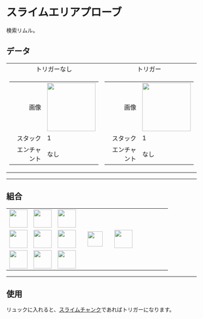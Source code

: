 # スライムエリアプローブ
検索リムル。

## データ
<table>
    <tr>
        <td align="center">トリガーなし</td>
        <td align="center">トリガー</td>
    </tr>
    <tr>
        <td>
            <table>
                <tr><td align="end">画像</td><td><img src="https://i.imgur.com/Uup8aA6.png" width="128"/></td></tr>
                <tr><td align="end">スタック</td><td>1</td></tr>
                <tr><td align="end">エンチャント</td><td>なし</td></tr>
            </table>
        </td>
        <td>
            <table>
                <tr><td align="end">画像</td><td><img src="https://i.imgur.com/wPjuFeU.gif" width="128"/></td></tr>
                <tr><td align="end">スタック</td><td>1</td></tr>
                <tr><td align="end">エンチャント</td><td>なし</td></tr>
            </table>
        </td>
    </tr>
</table>

---

## 組合
<table>
    <tr><td><img src="https://i.imgur.com/wl43BjZ.png" width="48"/></td><td><img src="https://i.imgur.com/BmJVxtL.png" width="48"/></td><td><img src="https://i.imgur.com/uwFFtfM.png" width="48"/></td><td colspan="3"></td></tr>
    <tr><td><img src="https://i.imgur.com/wl43BjZ.png" width="48"/></td><td><img src="https://i.imgur.com/8FSBrRo.png" width="48"/></td><td><img src="https://i.imgur.com/BmJVxtL.png" width="48"/></td><td width="70" align="center"><img src="https://i.imgur.com/VE0KqIE.png" width="40"/></td><td><img src="https://i.imgur.com/Uup8aA6.png" width="48"/></td><td width="70"></td></tr>
    <tr><td><img src="https://i.imgur.com/8FSBrRo.png" width="48"/></td><td><img src="https://i.imgur.com/wl43BjZ.png" width="48"/></td><td><img src="https://i.imgur.com/wl43BjZ.png" width="48"/></td><td colspan="3"></td></tr>
</table>

---

## 使用
リュックに入れると、[スライムチャンク](https://minecraft.fandom.com/ja/wiki/スライム#「スライムチャンク」)であればトリガーになります。
